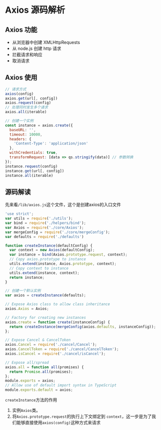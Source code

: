 # Axios 源码解析

## Axios 功能
- 从浏览器中创建 XMLHttpRequests
- 从 node.js 创建 http 请求
- 拦截请求和响应
- 取消请求
## Axios 使用
```javascript
// 请求方式
axios(config)
axios.get(url[, config])
axios.request(config)
// 处理同时发生多个请求
axios.all(iterable)

// 创建一个实例
const instance = axios.create({
  baseURL: '',
  timeout: 10000,
  headers: {
    'Content-Type': 'application/json'
  },
  withCredentials: true,
  transformRequest: [data => qs.stringify(data)] // 参数转换
});
instance.request(config)
instance.get(url[, config])
instance.all(iterable)
```

## 源码解读
先来看`/lib/axios.js`这个文件，这个是创建axios的入口文件
```javascript
'use strict';
var utils = require('./utils');
var bind = require('./helpers/bind');
var Axios = require('./core/Axios');
var mergeConfig = require('./core/mergeConfig');
var defaults = require('./defaults')

function createInstance(defaultConfig) {
  var context = new Axios(defaultConfig);
  var instance = bind(Axios.prototype.request, context);
  // Copy axios.prototype to instance
  utils.extend(instance, Axios.prototype, context);
  // Copy context to instance
  utils.extend(instance, context);
  return instance;
}

// 创建一个默认实例
var axios = createInstance(defaults);

// Expose Axios class to allow class inheritance
axios.Axios = Axios;

// Factory for creating new instances
axios.create = function create(instanceConfig) {
  return createInstance(mergeConfig(axios.defaults, instanceConfig));
};

// Expose Cancel & CancelToken
axios.Cancel = require('./cancel/Cancel');
axios.CancelToken = require('./cancel/CancelToken');
axios.isCancel = require('./cancel/isCancel');

// Expose all/spread
axios.all = function all(promises) {
  return Promise.all(promises);
};
module.exports = axios;
// Allow use of default import syntax in TypeScript
module.exports.default = axios;
```
`createInstance`方法的作用  
1. 实例`Axios`类。
2. 将`Axios.prototype.request`的执行上下文绑定到 `context`，这一步是为了我们能够直接使用`axios(config)`这种方式来请求